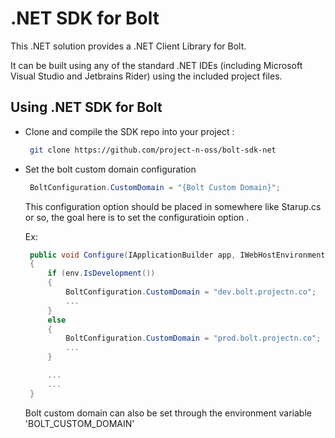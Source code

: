 # .NET SDK for Bolt

This .NET solution provides a .NET Client Library for Bolt.

It can be built using any of the standard .NET IDEs (including Microsoft Visual Studio and Jetbrains Rider) using the included project files.

## Using .NET SDK for Bolt

* Clone and compile the SDK repo into your project :
   ```bash
    git clone https://github.com/project-n-oss/bolt-sdk-net
   ```
   
* Set the bolt custom domain configuration

   ```cs
    BoltConfiguration.CustomDomain = "{Bolt Custom Domain}";
   ```
    
   This configuration option should be placed in somewhere like Starup.cs or so, the goal here is to set the configuratioin option .

   Ex:  
   ```cs
    public void Configure(IApplicationBuilder app, IWebHostEnvironment env)
    {
        if (env.IsDevelopment())
        {
            BoltConfiguration.CustomDomain = "dev.bolt.projectn.co";
            ...
        }
        else
        {
            BoltConfiguration.CustomDomain = "prod.bolt.projectn.co";
            ...
        }

        ...
        ...
    }
    ```

   Bolt custom domain can also be set through the environment variable 'BOLT_CUSTOM_DOMAIN'
